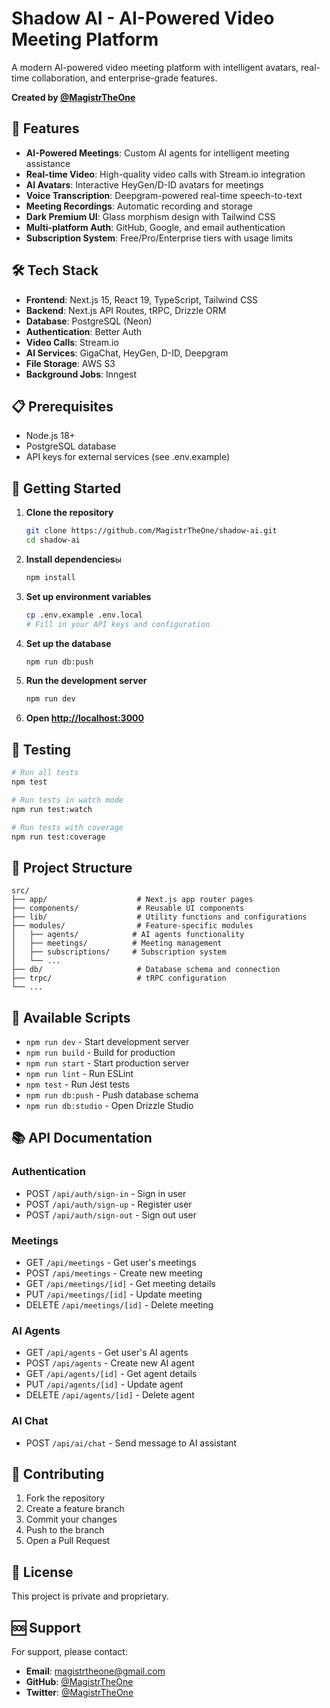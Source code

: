 # Shadow AI - AI-Powered Video Meeting Platform

A modern AI-powered video meeting platform with intelligent avatars, real-time collaboration, and enterprise-grade features.

**Created by [@MagistrTheOne](https://github.com/MagistrTheOne)**

## 🚀 Features

- **AI-Powered Meetings**: Custom AI agents for intelligent meeting assistance
- **Real-time Video**: High-quality video calls with Stream.io integration
- **AI Avatars**: Interactive HeyGen/D-ID avatars for meetings
- **Voice Transcription**: Deepgram-powered real-time speech-to-text
- **Meeting Recordings**: Automatic recording and storage
- **Dark Premium UI**: Glass morphism design with Tailwind CSS
- **Multi-platform Auth**: GitHub, Google, and email authentication
- **Subscription System**: Free/Pro/Enterprise tiers with usage limits

## 🛠️ Tech Stack

- **Frontend**: Next.js 15, React 19, TypeScript, Tailwind CSS
- **Backend**: Next.js API Routes, tRPC, Drizzle ORM
- **Database**: PostgreSQL (Neon)
- **Authentication**: Better Auth
- **Video Calls**: Stream.io
- **AI Services**: GigaChat, HeyGen, D-ID, Deepgram
- **File Storage**: AWS S3
- **Background Jobs**: Inngest

## 📋 Prerequisites

- Node.js 18+
- PostgreSQL database
- API keys for external services (see .env.example)

## 🚀 Getting Started

1. **Clone the repository**
   ```bash
   git clone https://github.com/MagistrTheOne/shadow-ai.git
   cd shadow-ai
   ```

2. **Install dependencies**ы
   ```bash
   npm install
   ```

3. **Set up environment variables**
   ```bash
   cp .env.example .env.local
   # Fill in your API keys and configuration
   ```

4. **Set up the database**
   ```bash
   npm run db:push
   ```

5. **Run the development server**
   ```bash
   npm run dev
   ```

6. **Open [http://localhost:3000](http://localhost:3000)**

## 🧪 Testing

```bash
# Run all tests
npm test

# Run tests in watch mode
npm run test:watch

# Run tests with coverage
npm run test:coverage
```

## 📁 Project Structure

```
src/
├── app/                    # Next.js app router pages
├── components/             # Reusable UI components
├── lib/                    # Utility functions and configurations
├── modules/                # Feature-specific modules
│   ├── agents/            # AI agents functionality
│   ├── meetings/          # Meeting management
│   ├── subscriptions/     # Subscription system
│   └── ...
├── db/                     # Database schema and connection
├── trpc/                   # tRPC configuration
└── ...
```

## 🔧 Available Scripts

- `npm run dev` - Start development server
- `npm run build` - Build for production
- `npm run start` - Start production server
- `npm run lint` - Run ESLint
- `npm test` - Run Jest tests
- `npm run db:push` - Push database schema
- `npm run db:studio` - Open Drizzle Studio

## 📚 API Documentation

### Authentication
- POST `/api/auth/sign-in` - Sign in user
- POST `/api/auth/sign-up` - Register user
- POST `/api/auth/sign-out` - Sign out user

### Meetings
- GET `/api/meetings` - Get user's meetings
- POST `/api/meetings` - Create new meeting
- GET `/api/meetings/[id]` - Get meeting details
- PUT `/api/meetings/[id]` - Update meeting
- DELETE `/api/meetings/[id]` - Delete meeting

### AI Agents
- GET `/api/agents` - Get user's AI agents
- POST `/api/agents` - Create new AI agent
- GET `/api/agents/[id]` - Get agent details
- PUT `/api/agents/[id]` - Update agent
- DELETE `/api/agents/[id]` - Delete agent

### AI Chat
- POST `/api/ai/chat` - Send message to AI assistant

## 🤝 Contributing

1. Fork the repository
2. Create a feature branch
3. Commit your changes
4. Push to the branch
5. Open a Pull Request

## 📄 License

This project is private and proprietary.

## 🆘 Support

For support, please contact:
- **Email**: magistrtheone@gmail.com
- **GitHub**: [@MagistrTheOne](https://github.com/MagistrTheOne)
- **Twitter**: [@MagistrTheOne](https://twitter.com/MagistrTheOne)